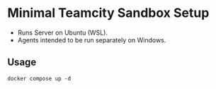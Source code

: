 # Minimal Teamcity Sandbox Setup

- Runs Server on Ubuntu (WSL).
- Agents intended to be run separately on Windows.

## Usage

```
docker compose up -d
```